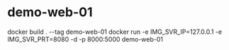 # demo-web-01

docker build . --tag demo-web-01
docker run -e IMG_SVR_IP=127.0.0.1 -e IMG_SVR_PRT=8080 -d -p 8000:5000 demo-web-01
